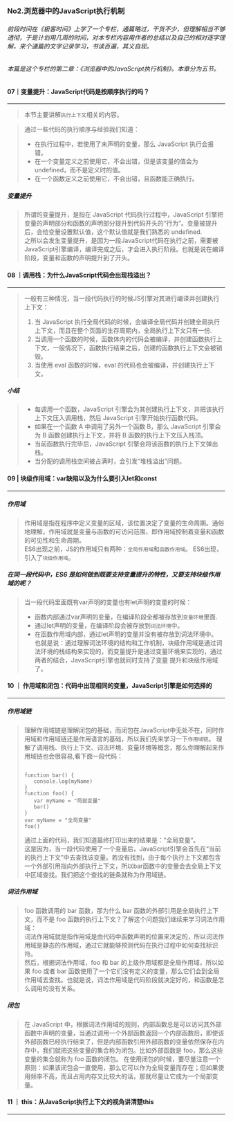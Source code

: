 ### No2.浏览器中的JavaScript执行机制

###### 前段时间在《极客时间》上学了一个专栏，通篇略过，干货不少，但理解相当不够透彻，于是计划用几周的时间，对本专栏内容用作者的总结以及自己的相对逐字理解，来个通篇的文字记录学习，书读百遍，其义自现。  

###### 本篇是这个专栏的第二章：《浏览器中的JavaScript执行机制》。本章分为五节。
<!--more-->
#### 07｜变量提升：JavaScript代码是按顺序执行的吗？
---
> 本节主要讲解`执行上下文`相关的内容。

> 通过一些代码的执行顺序与经验我们知道：    
> + 在执行过程中，若使用了未声明的变量，那么 JavaScript 执行会报错。    
> + 在一个变量定义之前使用它，不会出错，但是该变量的值会为 undefined，而不是定义时的值。    
> + 在一个函数定义之前使用它，不会出错，且函数能正确执行。
##### 变量提升
> 所谓的变量提升，是指在 JavaScript 代码执行过程中，JavaScript 引擎把变量的声明部分和函数的声明部分提升到代码开头的“行为”。变量被提升后，会给变量设置默认值，这个默认值就是我们熟悉的 undefined.    
> 之所以会发生变量提升，是因为一段JavaScript代码在执行之前，需要被JavaScript引擎编译，编译完成之后，才会进入执行阶段。也就是说在编译阶段，变量和函数的声明提升到了开头。    

#### 08 ｜调用栈：为什么JavaScript代码会出现栈溢出？
---
> 一般有三种情况，当一段代码执行的时候JS引擎对其进行编译并创建执行上下文：
> 1. 当 JavaScript 执行全局代码的时候，会编译全局代码并创建全局执行上下文，而且在整个页面的生存周期内，全局执行上下文只有一份.  
> 2. 当调用一个函数的时候，函数体内的代码会被编译，并创建函数执行上下文，一般情况下，函数执行结束之后，创建的函数执行上下文会被销毁。   
> 3. 当使用 eval 函数的时候，eval 的代码也会被编译，并创建执行上下文。
##### 小结
> + 每调用一个函数，JavaScript 引擎会为其创建执行上下文，并把该执行上下文压入调用栈，然后 JavaScript 引擎开始执行函数代码。 
> + 如果在一个函数 A 中调用了另外一个函数 B，那么 JavaScript 引擎会为 B 函数创建执行上下文，并将 B 函数的执行上下文压入栈顶。   
> + 当前函数执行完毕后，JavaScript 引擎会将该函数的执行上下文弹出栈。   
> + 当分配的调用栈空间被占满时，会引发“堆栈溢出”问题。

#### 09 | 块级作用域：var缺陷以及为什么要引入let和const
---
##### 作用域
> 作用域是指在程序中定义变量的区域，该位置决定了变量的生命周期。通俗地理解，作用域就是变量与函数的可访问范围，即作用域控制着变量和函数的可见性和生命周期。  
> ES6出现之前，JS的作用域只有两种：`全局作用域`和`函数作用域`。 ES6出现，引入了`块级作用域`。

##### 在同一段代码中，ES6 是如何做到既要支持变量提升的特性，又要支持块级作用域的呢？
> 当一段代码里面既有var声明的变量也有let声明的变量的时候：  
> + 函数内部通过var声明的变量，在编译阶段全都被存放到`变量环境`里面.  
> + 通过let声明的变量，在编译阶段会被存放到`词法环境`中。 
> + 在函数作用域内部，通过let声明的变量并没有被存放到词法环境中。  
> 也就是说：通过理解词法环境的结构和工作机制，块级作用域是通过词法环境的栈结构来实现的，而变量提升是通过变量环境来实现的，通过两者的结合，JavaScript引擎也就同时支持了变量 提升和块级作用域了。

#### 10 ｜ 作用域和闭包：代码中出现相同的变量，JavaScript引擎是如何选择的 
---
##### 作用域链
> 理解作用域链是理解闭包的基础，而闭包在JavaScript中无处不在，同时作用域和作用域链还是作用语言的基础，所以我们先来学习一下`作用域链`。
> 理解了调用栈、执行上下文、词法环境、变量环境等概念，那么你理解起来作用域链也会很容易,看下面一段代码：
>```
>
> function bar() {
>    console.log(myName)
> }
> function foo() {
>    var myName = "局部变量"
>    bar()
> }
> var myName = "全局变量"
> foo()
>``` 
> 通过上面的代码，我们知道最终打印出来的结果是：”全局变量“。  
> 这是因为，当一段代码使用了一个变量后，JavaScript引擎会首先在“当前的执行上下文”中去查找该变量。若没有找到，由于每个执行上下文都包含一个外部引用指向外部执行上下文，所以bar函数中的变量会去全局上下文中区域查找。我们把这个查找的链条就称为作用域链。
##### 词法作用域
> foo 函数调用的 bar 函数，那为什么 bar 函数的外部引用是全局执行上下文，而不是 foo 函数的执行上下文？了解这个问题我们继续来学习词法作用域：  
> 词法作用域就是指作用域是由代码中函数声明的位置来决定的，所以词法作用域是静态的作用域，通过它就能够预测代码在执行过程中如何查找标识符。  
> 然后，根据词法作用域，foo 和 bar 的上级作用域都是全局作用域，所以如果 foo 或者 bar 函数使用了一个它们没有定义的变量，那么它们会到全局作用域去查找。也就是说，词法作用域是代码阶段就决定好的，和函数是怎么调用的没有关系。
##### 闭包  
> 在 JavaScript 中，根据词法作用域的规则，内部函数总是可以访问其外部函数中声明的变量，当通过调用一个外部函数返回一个内部函数后，即使该外部函数已经执行结束了，但是内部函数引用外部函数的变量依然保存在内存中，我们就把这些变量的集合称为闭包。比如外部函数是 foo，那么这些变量的集合就称为 foo 函数的闭包。 
> 在使用闭包的时候，要尽量注意一个原则：如果该闭包会一直使用，那么它可以作为全局变量而存在；但如果使用频率不高，而且占用内存又比较大的话，那就尽量让它成为一个局部变量。

#### 11 ｜ this：从JavaScript执行上下文的视角讲清楚this
---
>

